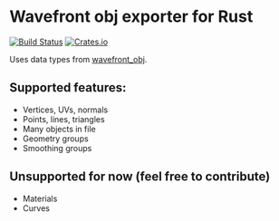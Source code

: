 # Wavefront obj exporter for Rust

[![Build Status](https://travis-ci.org/Simteract/obj-exporter-rs.svg?branch=master)](https://travis-ci.org/Simteract/obj-exporter-rs)
[![Crates.io](https://img.shields.io/crates/v/obj-exporter.svg)](https://crates.io/crates/obj-exporter)

Uses data types from [wavefront_obj](https://github.com/PistonDevelopers/wavefront_obj).

## Supported features:
- Vertices, UVs, normals
- Points, lines, triangles
- Many objects in file
- Geometry groups
- Smoothing groups

## Unsupported for now (feel free to contribute)
- Materials
- Curves
